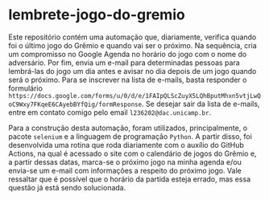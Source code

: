 # lembrete-jogo-do-gremio
Este repositório contém uma automação que, diariamente, verifica quando foi o último jogo do Grêmio e quando vai ser o próximo. Na sequência, cria um compromisso no Google Agenda no horário do jogo com o nome do adversário. Por fim, envia um e-mail para determinadas pessoas para lembrá-las do jogo um dia antes e avisar no dia depois de um jogo quando será o próximo. Para se inscrever na lista de e-mails, basta responder o formulário ```https://docs.google.com/forms/u/0/d/e/1FAIpQLScZuyX5LQhBputMhxn5vtjLwQoC9Wxy7FKqeE6CAyebBYfQig/formResponse```. Se desejar sair da lista de e-mails, entre em contato comigo pelo email ```l236202@dac.unicamp.br```.


Para a construção desta automação, foram utilizados, principalmente, o pacote ```selenium``` e a linguagem de programação ```Python```. A partir disso, foi desenvolvida uma rotina que roda diariamente com o auxílio do GitHub Actions, na qual é acessado o site com o calendário de jogos do Grêmio e, a partir dessas datas, marca-se o próximo jogo na minha agenda e/ou envia-se um e-mail com informações a respeito do próximo jogo. Vale ressaltar que é possível que o horário da partida esteja errado, mas essa questão já está sendo solucionada.
